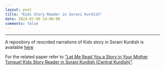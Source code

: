 ```yaml
---
layout: post
title: "Kids Story Reader in Sorani Kurdish"
date: 2024-02-09 14:00:00 
comments: false
---
```


---
A repository of reocrded narrations of Kids story in Sorani Kurdish is available
[here](https://github.com/KurdishBLARK/TTS-Kids-Story-Reader)

For the related paper refer to ["Let Me Read You a Story in Your Mother Tongue! Kids Story Reader in Sorani Kurdish (Central Kurdish)"](https://www.qeios.com/read/NT5LBM). 
